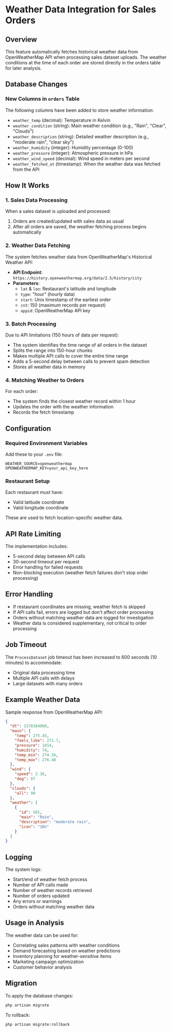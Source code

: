 # Weather Data Integration for Sales Orders

## Overview

This feature automatically fetches historical weather data from OpenWeatherMap API when processing sales dataset uploads. The weather conditions at the time of each order are stored directly in the orders table for later analysis.

## Database Changes

### New Columns in `orders` Table

The following columns have been added to store weather information:

- `weather_temp` (decimal): Temperature in Kelvin
- `weather_condition` (string): Main weather condition (e.g., "Rain", "Clear", "Clouds")
- `weather_description` (string): Detailed weather description (e.g., "moderate rain", "clear sky")
- `weather_humidity` (integer): Humidity percentage (0-100)
- `weather_pressure` (integer): Atmospheric pressure in hPa
- `weather_wind_speed` (decimal): Wind speed in meters per second
- `weather_fetched_at` (timestamp): When the weather data was fetched from the API

## How It Works

### 1. Sales Data Processing

When a sales dataset is uploaded and processed:
1. Orders are created/updated with sales data as usual
2. After all orders are saved, the weather fetching process begins automatically

### 2. Weather Data Fetching

The system fetches weather data from OpenWeatherMap's Historical Weather API:

- **API Endpoint**: `https://history.openweathermap.org/data/2.5/history/city`
- **Parameters**:
  - `lat` & `lon`: Restaurant's latitude and longitude
  - `type`: "hour" (hourly data)
  - `start`: Unix timestamp of the earliest order
  - `cnt`: 150 (maximum records per request)
  - `appid`: OpenWeatherMap API key

### 3. Batch Processing

Due to API limitations (150 hours of data per request):

- The system identifies the time range of all orders in the dataset
- Splits the range into 150-hour chunks
- Makes multiple API calls to cover the entire time range
- Adds a 5-second delay between calls to prevent spam detection
- Stores all weather data in memory

### 4. Matching Weather to Orders

For each order:
- The system finds the closest weather record within 1 hour
- Updates the order with the weather information
- Records the fetch timestamp

## Configuration

### Required Environment Variables

Add these to your `.env` file:

```env
WEATHER_SOURCE=openweathermap
OPENWEATHERMAP_KEY=your_api_key_here
```

### Restaurant Setup

Each restaurant must have:
- Valid latitude coordinate
- Valid longitude coordinate

These are used to fetch location-specific weather data.

## API Rate Limiting

The implementation includes:
- 5-second delay between API calls
- 30-second timeout per request
- Error handling for failed requests
- Non-blocking execution (weather fetch failures don't stop order processing)

## Error Handling

- If restaurant coordinates are missing, weather fetch is skipped
- If API calls fail, errors are logged but don't affect order processing
- Orders without matching weather data are logged for investigation
- Weather data is considered supplementary, not critical to order processing

## Job Timeout

The `ProcessDataset` job timeout has been increased to 600 seconds (10 minutes) to accommodate:
- Original data processing time
- Multiple API calls with delays
- Large datasets with many orders

## Example Weather Data

Sample response from OpenWeatherMap API:

```json
{
  "dt": 1578384000,
  "main": {
    "temp": 275.45,
    "feels_like": 271.7,
    "pressure": 1014,
    "humidity": 74,
    "temp_min": 274.26,
    "temp_max": 276.48
  },
  "wind": {
    "speed": 2.16,
    "deg": 87
  },
  "clouds": {
    "all": 90
  },
  "weather": [
    {
      "id": 501,
      "main": "Rain",
      "description": "moderate rain",
      "icon": "10n"
    }
  ]
}
```

## Logging

The system logs:
- Start/end of weather fetch process
- Number of API calls made
- Number of weather records retrieved
- Number of orders updated
- Any errors or warnings
- Orders without matching weather data

## Usage in Analysis

The weather data can be used for:
- Correlating sales patterns with weather conditions
- Demand forecasting based on weather predictions
- Inventory planning for weather-sensitive items
- Marketing campaign optimization
- Customer behavior analysis

## Migration

To apply the database changes:

```bash
php artisan migrate
```

To rollback:

```bash
php artisan migrate:rollback
```
